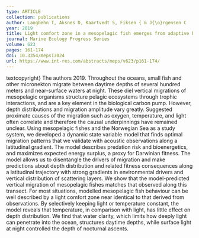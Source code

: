 ```yaml
---
type: ARTICLE
collection: publications
author: Langbehn T, Aksnes D, Kaartvedt S, Fiksen { & J{\o}rgensen C
year: 2019
title: Light comfort zone in a mesopelagic fish emerges from adaptive behaviour along a latitudinal gradient
journal: Marine Ecology Progress Series
volume: 623
pages: 161-174
doi: 10.3354/meps13024
url: https://www.int-res.com/abstracts/meps/v623/p161-174/
---
```

textcopyright} The authors 2019. Throughout the oceans, small fish and other micronekton migrate between daytime depths of several hundred meters and near-surface waters at night. These diel vertical migrations of mesopelagic organisms structure pelagic ecosystems through trophic interactions, and are a key element in the biological carbon pump. However, depth distributions and migration amplitude vary greatly. Suggested proximate causes of the migration such as oxygen, temperature, and light often correlate and therefore the causal underpinnings have remained unclear. Using mesopelagic fishes and the Norwegian Sea as a study system, we developed a dynamic state variable model that finds optimal migration patterns that we validate with acoustic observations along a latitudinal gradient. The model describes predation risk and bioenergetics, and maximizes expected energy surplus, a proxy for Darwinian fitness. The model allows us to disentangle the drivers of migration and make predictions about depth distribution and related fitness consequences along a latitudinal trajectory with strong gradients in environmental drivers and vertical distribution of scattering layers. We show that the model-predicted vertical migration of mesopelagic fishes matches that observed along this transect. For most situations, modelled mesopelagic fish behaviour can be well described by a light comfort zone near identical to that derived from observations. By selectively keeping light or temperature constant, the model reveals that temperature, in comparison with light, has little effect on depth distribution. We find that water clarity, which limits how deeply light can penetrate into the ocean, structures daytime depths, while surface light at night controlled the depth of nocturnal ascents.
